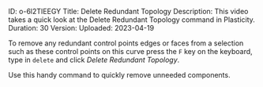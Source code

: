 ID: o-6l2TIEEGY
Title: Delete Redundant Topology
Description: This video takes a quick look at the Delete Redundant Topology command in Plasticity.
Duration: 30
Version: 
Uploaded: 2023-04-19

To remove any redundant control points edges or faces from a selection such as these control points on this curve press the `F` key on the keyboard, type in `delete` and click *Delete Redundant Topology*.

Use this handy command to quickly remove unneeded components.
